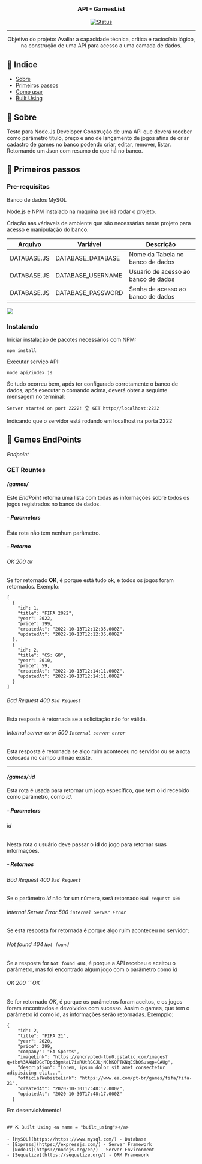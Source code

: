 
<h3 align="center">API - GamesList</h3>

<div align="center">

[![Status](https://img.shields.io/badge/Status-Complete-brightgreen)]()

</div>

---

<p align="center"> Objetivo do projeto: 
  Avaliar a capacidade técnica, crítica e raciocínio lógico, na construção de uma API para acesso a uma camada de dados.
    <br> 
</p>

## 📝 Indice

- [Sobre](#about)
- [Primeiros passos](#getting_started)
- [Como usar](#usage)
- [Built Using](#built_using)


## 🧐 Sobre <a name = "about"></a>

<p>
  Teste para Node.Js Developer
  Construção de uma API que deverá receber como parâmetro titulo, preço e ano de lançamento de jogos afins de criar cadastro de games no banco podendo criar, 
  editar, remover, listar.
  Retornando um Json com resumo do que há no banco.
</p>


## 🏁 Primeiros passos <a name = "getting_started"></a>

### Pre-requisitos
Banco de dados MySQL

Node.js e NPM instalado na maquina que irá rodar o projeto.

Criação aas váriaveis de ambiente que são necessárias neste projeto para acesso e manipulação do banco.


| Arquivo            | Variável          | Descrição                                              |
| ------------------ | ----------------- | ------------------------------------------------------ |
| DATABASE.JS        | DATABASE_DATABASE | Nome da Tabela no banco de dados                       |
| DATABASE.JS        | DATABASE_USERNAME | Usuario de acesso ao banco de dados                    |
| DATABASE.JS        | DATABASE_PASSWORD | Senha de acesso ao banco de dados                      |

<img src="https://github.com/fabricio-26/api-rest-games/blob/main/api/others/img.jpeg">


### Instalando

Iniciar instalação de pacotes necessários com NPM:
```
npm install
```
Executar serviço API:
```
node api/index.js
```
Se tudo ocorreu bem, após ter configurado corretamente o banco de dados, após executar o comando acima, deverá obter a seguinte mensagem no terminal:
```
Server started on port 2222! 🏆 GET http://localhost:2222
```
Indicando que o servidor está rodando em localhost na porta 2222
## 🎈 Games EndPoints <a name="usage"></a>
_Endpoint_

### GET Rountes

#### */games/*
Este _EndPoint_ retorna uma lista com todas as informações sobre todos os jogos registrados no banco de dados.

##### - Parameters
Esta rota não tem nenhum parâmetro.

##### - Retorno
###### OK 200 ```OK```
Se for retornado **OK**, é porque está tudo ok, e todos os jogos foram retornados.
Exemplo:
```
[
  {
    "id": 1,
    "title": "FIFA 2022",
    "year": 2022,
    "price": 199,
    "createdAt": "2022-10-13T12:12:35.000Z",
    "updatedAt": "2022-10-13T12:12:35.000Z"
  },
  {
    "id": 2,
    "title": "CS: GO",
    "year": 2010,
    "price": 59,
    "createdAt": "2022-10-13T12:14:11.000Z",
    "updatedAt": "2022-10-13T12:14:11.000Z"
  }
]
```
###### Bad Request 400 ```Bad Request```
Esta resposta é retornada se a solicitação não for válida.

###### Internal server error 500 ```Internal server error```
Esta resposta é retornada se algo ruim aconteceu no servidor ou se a rota colocada no campo url não existe.
<hr>

#### */games/:id*
Esta rota é usada para retornar um jogo específico, que tem o id recebido como parâmetro, como *id*.

##### - Parameters
###### *id* 
Nesta rota o usuário deve passar o **id** do jogo para retornar suas informações.

##### - Retornos
###### Bad Request 400 ```Bad Request```
Se o parâmetro *id* não for um número, será retornado `` Bad request 400 ``
###### internal Server Error 500 ```internal Server Error```
Se esta resposta for retornada é porque algo ruim aconteceu no servidor;
###### Not found 404 ```Not found```
Se a resposta for `` Not found 404 ``, é porque a API recebeu e aceitou o parâmetro,
mas foi encontrado algum jogo com o parâmetro como *id*
###### OK 200 ```OK``
Se for retornado *OK*, é porque os parâmetros foram aceitos, e os jogos foram encontrados e devolvidos com sucesso.
 Assim o games, que tem o parâmetro id como id, as informações serão retornadas.
Exempplo:
```
{
    "id": 2,
    "title": "FIFA 21",
    "year": 2020,
    "price": 299,
    "company": "EA Sports",
    "imageLink": "https://encrypted-tbn0.gstatic.com/images?q=tbn%3AANd9GcTDpd3gmkaL7iaRUtRGCJLjNChKQPTKNqESbQ&usqp=CAUg",
    "description": "Lorem, ipsum dolor sit amet consectetur adipisicing elit...",
    "officialWebsiteLink": "https://www.ea.com/pt-br/games/fifa/fifa-21",
    "createdAt": "2020-10-30T17:48:17.000Z",
    "updatedAt": "2020-10-30T17:48:17.000Z"
  }
```













Em desenvlolvimento!

```

## ⛏️ Built Using <a name = "built_using"></a>

- [MySQL](https://https://www.mysql.com/) - Database
- [Express](https://expressjs.com/) - Server Framework
- [NodeJs](https://nodejs.org/en/) - Server Environment
- [Sequelize](https://sequelize.org/) - ORM Framework

